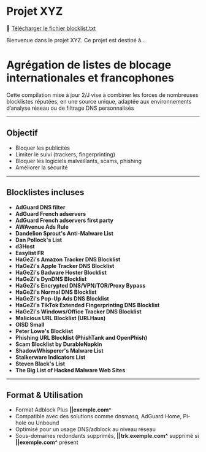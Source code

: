 # Projet XYZ

🔗 [Télécharger le fichier blocklist.txt](https://raw.githubusercontent.com/PbDNS/Blocklists/refs/heads/main/blocklist.txt)

Bienvenue dans le projet XYZ. Ce projet est destiné à...


# Agrégation de listes de blocage internationales et francophones

Cette compilation mise à jour 2/J vise à combiner les forces de nombreuses blocklistes réputées, en une source unique, adaptée aux environnements d’analyse réseau ou de filtrage DNS personnalisés

---

## Objectif

- Bloquer les publicités
- Limiter le suivi (trackers, fingerprinting)
- Bloquer les logiciels malveillants, scams, phishing
- Améliorer la sécurité

---

## Blocklistes incluses

- **AdGuard DNS filter**
- **AdGuard French adservers**
- **AdGuard French adservers first party**
- **AWAvenue Ads Rule**
- **Dandelion Sprout's Anti-Malware List**
- **Dan Pollock's List**
- **d3Host**
- **Easylist FR**
- **HaGeZi's Amazon Tracker DNS Blocklist**
- **HaGeZi's Apple Tracker DNS Blocklist**
- **HaGeZi's Badware Hoster Blocklist**
- **HaGeZi's DynDNS Blocklist**
- **HaGeZi's Encrypted DNS/VPN/TOR/Proxy Bypass**
- **HaGeZi's Normal DNS Blocklist**
- **HaGeZi's Pop-Up Ads DNS Blocklist**
- **HaGeZi's TikTok Extended Fingerprinting DNS Blocklist**
- **HaGeZi's Windows/Office Tracker DNS Blocklist**
- **Malicious URL Blocklist (URLHaus)**
- **OISD Small**
- **Peter Lowe's Blocklist**
- **Phishing URL Blocklist (PhishTank and OpenPhish)**
- **Scam Blocklist by DurableNapkin**
- **ShadowWhisperer's Malware List**
- **Stalkerware Indicators List**
- **Steven Black's List**
- **The Big List of Hacked Malware Web Sites**

---

## Format & Utilisation

- Format Adblock Plus **||exemple.com^**
- Compatible avec des solutions comme dnsmasq, AdGuard Home, Pi-hole ou Unbound
- Optimisé pour un usage DNS/adblock au niveau réseau
- Sous-domaines redondants supprimés, **||trk.exemple.com^** supprimé si **||exemple.com^** présent
